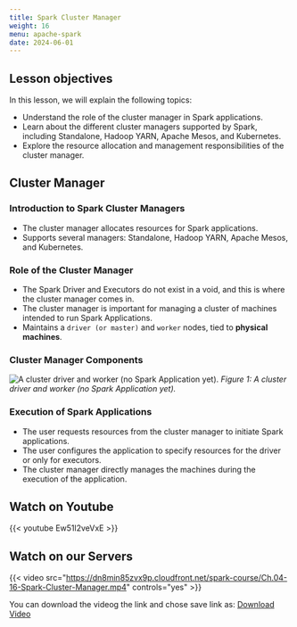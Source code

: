 ```yaml
---
title: Spark Cluster Manager
weight: 16
menu: apache-spark
date: 2024-06-01
---
```


## Lesson objectives

In this lesson, we will explain the following topics:
- Understand the role of the cluster manager in Spark applications.
- Learn about the different cluster managers supported by Spark, including Standalone, Hadoop YARN, Apache Mesos, and Kubernetes.
- Explore the resource allocation and management responsibilities of the cluster manager.

## Cluster Manager

### Introduction to Spark Cluster Managers

- The cluster manager allocates resources for Spark applications.
- Supports several managers: Standalone, Hadoop YARN, Apache Mesos, and Kubernetes.

### Role of the Cluster Manager

- The Spark Driver and Executors do not exist in a void, and this is where the cluster manager comes in.
- The cluster manager is important for managing a cluster of machines intended to run Spark Applications.
- Maintains a `driver (or master)` and `worker` nodes, tied to **physical machines**.

### Cluster Manager Components

![A cluster driver and worker (no Spark Application yet).](../Figures/chapter-04/cluster_manager_processes.png)
*Figure 1: A cluster driver and worker (no Spark Application yet).*

### Execution of Spark Applications

- The user requests resources from the cluster manager to initiate Spark applications.
- The user configures the application to specify resources for the driver or only for executors.
- The cluster manager directly manages the machines during the execution of the application.

## Watch on Youtube

{{< youtube Ew51l2veVxE >}}

## Watch on our Servers

{{< video src="https://dn8min85zvx9p.cloudfront.net/spark-course/Ch.04-16-Spark-Cluster-Manager.mp4" controls="yes" >}}

You can download the videog the link and chose save link as: [Download Video](https://dn8min85zvx9p.cloudfront.net/spark-course/Ch.04-16-Spark-Cluster-Manager.mp4)
